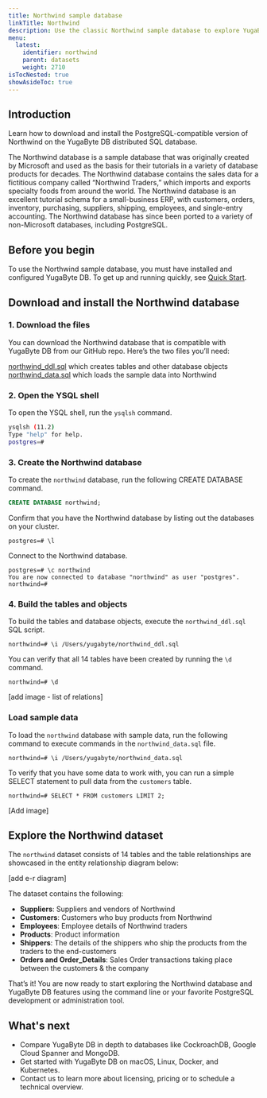 ```yaml
---
title: Northwind sample database
linkTitle: Northwind
description: Use the classic Northwind sample database to explore YugaByte DB.
menu:
  latest:
    identifier: northwind
    parent: datasets
    weight: 2710
isTocNested: true
showAsideToc: true
---
```


## Introduction

Learn how to download and install the PostgreSQL-compatible version of Northwind on the YugaByte DB distributed SQL database.

The Northwind database is a sample database that was originally created by Microsoft and used as the basis for their tutorials in a variety of database products for decades. The Northwind database contains the sales data for a fictitious company called “Northwind Traders,” which imports and exports specialty foods from around the world. The Northwind database is an excellent tutorial schema for a small-business ERP, with customers, orders, inventory, purchasing, suppliers, shipping, employees, and single-entry accounting. The Northwind database has since been ported to a variety of non-Microsoft databases, including PostgreSQL.

## Before you begin

To use the Northwind sample database, you must have installed and configured YugaByte DB. To get up and running quickly, see [Quick Start](/latest/quick-start/).

## Download and install the Northwind database

### 1. Download the files

You can download the Northwind database that is compatible with YugaByte DB from our GitHub repo. Here’s the two files you’ll need:

[northwind_ddl.sql](https://raw.githubusercontent.com/YugaByte/yugabyte-db/master/sample/northwind_ddl.sql) which creates tables and other database objects
[northwind_data.sql](https://raw.githubusercontent.com/YugaByte/yugabyte-db/master/sample/northwind_data.sql) which loads the sample data into Northwind

### 2. Open the YSQL shell

To open the YSQL shell, run the `ysqlsh` command.

```sh
ysqlsh (11.2)
Type "help" for help.
postgres=#
```

### 3. Create the Northwind database

To create the `northwind` database, run the following CREATE DATABASE command.

```sql
CREATE DATABASE northwind;
```

Confirm that you have the Northwind database by listing out the databases on your cluster.

```
postgres=# \l
```

Connect to the Northwind database.

```
postgres=# \c northwind
You are now connected to database "northwind" as user "postgres".
northwind=# 
```

### 4. Build the tables and objects

To build the tables and database objects, execute the `northwind_ddl.sql` SQL script.

```
northwind=# \i /Users/yugabyte/northwind_ddl.sql
```

You can verify that all 14 tables have been created by running the `\d` command.

```
northwind=# \d
```

[add image - list of relations]

### Load sample data

To load the `northwind` database with sample data, run the following command to execute commands in the `northwind_data.sql` file.

```
northwind=# \i /Users/yugabyte/northwind_data.sql
```

To verify that you have some data to work with, you can run a simple SELECT statement to pull data from the `customers` table.

```
northwind=# SELECT * FROM customers LIMIT 2;
```

[Add image]

## Explore the Northwind dataset

The `northwind` dataset consists of 14 tables and the table relationships are showcased in the entity relationship diagram below:

[add e-r diagram]

The dataset contains the following:

- **Suppliers**: Suppliers and vendors of Northwind
- **Customers**: Customers who buy products from Northwind
- **Employees**: Employee details of Northwind traders
- **Products**: Product information
- **Shippers**: The details of the shippers who ship the products from the traders to the end-customers
- **Orders and Order_Details**: Sales Order transactions taking place between the customers & the company

That’s it! You are now ready to start exploring the Northwind database and YugaByte DB features using the command line or your favorite PostgreSQL development or administration tool.

## What's next

- Compare YugaByte DB in depth to databases like CockroachDB, Google Cloud Spanner and MongoDB.
- Get started with YugaByte DB on macOS, Linux, Docker, and Kubernetes.
- Contact us to learn more about licensing, pricing or to schedule a technical overview.